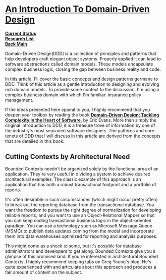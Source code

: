 # **[An Introduction To Domain-Driven Design](https://learn.microsoft.com/en-us/archive/msdn-magazine/2009/february/best-practice-an-introduction-to-domain-driven-design)**

**[Current Status](../../../development/status/weekly/current_status.md)**\
**[Research List](../../research_list.md)**\
**[Back Main](../../../README.md)**

Domain-Driven Design(DDD) is a collection of principles and patterns that help developers craft elegant object systems. Properly applied it can lead to software abstractions called domain models. These models encapsulate complex business logic, closing the gap between business reality and code.

In this article, I'll cover the basic concepts and design patterns germane to DDD. Think of this article as a gentle introduction to designing and evolving rich domain models. To provide some context to the discussion, I'm using a complex business domain with which I'm familiar: insurance policy management.

If the ideas presented here appeal to you, I highly recommend that you deepen your toolbox by reading the book **[Domain-Driven Design: Tackling Complexity in the Heart of Software](https://www.amazon.com/gp/product/0321125215/ref=as_li_tl?ie=UTF8&camp=1789&creative=9325&creativeASIN=0321125215&linkCode=as2&tag=martinfowlerc-20)**, by Eric Evans. More than simply the original introduction to DDD, it is a treasure trove of information by one of the industry's most seasoned software designers. The patterns and core tenets of DDD that I will discuss in this article are derived from the concepts that are detailed in this book.

## Cutting Contexts by Architectural Need

Bounded Contexts needn't be organized solely by the functional area of an application. They're very useful in dividing a system to achieve desired architectural examples. The classic example of this approach is an application that has both a robust transactional footprint and a portfolio of reports.

It's often desirable in such circumstances (which might occur pretty often) to break out the reporting database from the transactional database. You want the freedom to pursue the right degree of normalization for developing reliable reports, and you want to use an Object-Relational Mapper so that you can keep coding transactional business logic in the object-oriented paradigm. You can use a technology such as Microsoft Message Queue (MSMQ) to publish data updates coming from the model and incorporate them into data warehouses optimized for reporting and analysis purposes.

This might come as a shock to some, but it's possible for database administrators and developers to get along. Bounded Contexts give you a glimpse of this promised land. If you're interested in architectural Bounded Contexts, I highly recommend keeping tabs on Greg Young's blog. He's quite experienced with and articulate about this approach and produces a fair amount of content on the subject.
